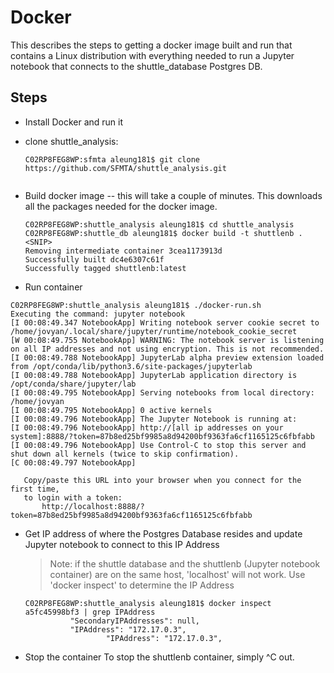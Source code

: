 # Docker

This describes the steps to getting a docker image built and run that contains a Linux distribution with everything needed to run a Jupyter notebook that connects to the shuttle_database Postgres DB.

## Steps

* Install Docker and run it
* clone shuttle_analysis:

  ```
  C02RP8FEG8WP:sfmta aleung181$ git clone https://github.com/SFMTA/shuttle_analysis.git
 
  ```

* Build docker image -- this will take a couple of minutes. This downloads all the packages needed for the docker image.

  ```
  C02RP8FEG8WP:shuttle_analysis aleung181$ cd shuttle_analysis
  C02RP8FEG8WP:shuttle_db aleung181$ docker build -t shuttlenb .
  <SNIP>
  Removing intermediate container 3cea1173913d
  Successfully built dc4e6307c61f
  Successfully tagged shuttlenb:latest
  ```

* Run container

 ```
 C02RP8FEG8WP:shuttle_analysis aleung181$ ./docker-run.sh 
Executing the command: jupyter notebook
[I 00:08:49.347 NotebookApp] Writing notebook server cookie secret to /home/jovyan/.local/share/jupyter/runtime/notebook_cookie_secret
[W 00:08:49.755 NotebookApp] WARNING: The notebook server is listening on all IP addresses and not using encryption. This is not recommended.
[I 00:08:49.788 NotebookApp] JupyterLab alpha preview extension loaded from /opt/conda/lib/python3.6/site-packages/jupyterlab
[I 00:08:49.788 NotebookApp] JupyterLab application directory is /opt/conda/share/jupyter/lab
[I 00:08:49.795 NotebookApp] Serving notebooks from local directory: /home/jovyan
[I 00:08:49.795 NotebookApp] 0 active kernels
[I 00:08:49.796 NotebookApp] The Jupyter Notebook is running at:
[I 00:08:49.796 NotebookApp] http://[all ip addresses on your system]:8888/?token=87b8ed25bf9985a8d94200bf9363fa6cf1165125c6fbfabb
[I 00:08:49.796 NotebookApp] Use Control-C to stop this server and shut down all kernels (twice to skip confirmation).
[C 00:08:49.797 NotebookApp] 
    
    Copy/paste this URL into your browser when you connect for the first time,
    to login with a token:
        http://localhost:8888/?token=87b8ed25bf9985a8d94200bf9363fa6cf1165125c6fbfabb
  ```
  
* Get IP address of where the Postgres Database resides and update Jupyter notebook to connect to this IP Address

  > Note: if the shuttle database and the shuttlenb (Jupyter notebook container) are on the same host, 'localhost' will not work. Use 'docker inspect' to determine the IP Address
  
  ```
  C02RP8FEG8WP:shuttle_analysis aleung181$ docker inspect a5fc45998bf3 | grep IPAddress
            "SecondaryIPAddresses": null,
            "IPAddress": "172.17.0.3",
                    "IPAddress": "172.17.0.3",
  ```                  
  
* Stop the container
  To stop the shuttlenb container, simply ^C out.
  
